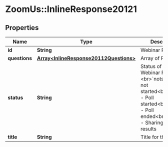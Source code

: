 # ZoomUs::InlineResponse20121

## Properties
Name | Type | Description | Notes
------------ | ------------- | ------------- | -------------
**id** | **String** | Webinar Poll ID | [optional] 
**questions** | [**Array&lt;InlineResponse20112Questions&gt;**](InlineResponse20112Questions.md) | Array of Polls | [optional] 
**status** | **String** | Status of the Webinar Poll:&lt;br&gt;&#x60;notstart&#x60; - Poll not started&lt;br&gt;&#x60;started&#x60; - Poll started&lt;br&gt;&#x60;ended&#x60; - Poll ended&lt;br&gt;&#x60;sharing&#x60; - Sharing poll results | [optional] 
**title** | **String** | Title for the poll. | [optional] 


